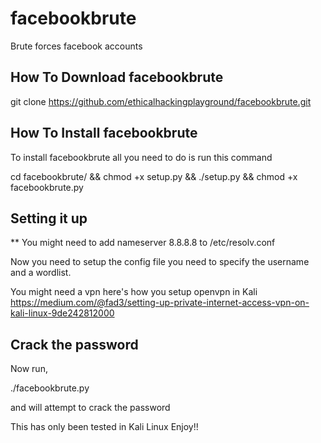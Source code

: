 # facebookbrute
Brute forces facebook accounts

How To Download facebookbrute
------------------------------
git clone https://github.com/ethicalhackingplayground/facebookbrute.git

How To Install facebookbrute
------------------------------
To install facebookbrute all you need to do is run this command

cd facebookbrute/ && chmod +x setup.py && ./setup.py && chmod +x facebookbrute.py 

Setting it up
------------------------------
** You might need to add nameserver 8.8.8.8 to /etc/resolv.conf 

Now you need to setup the config file you need to specify the username and a wordlist.

You might need a vpn here's how you setup openvpn in Kali
https://medium.com/@fad3/setting-up-private-internet-access-vpn-on-kali-linux-9de242812000

Crack the password
-----------------------------
Now run,

./facebookbrute.py 

and will attempt to crack the password

This has only been tested in Kali Linux
Enjoy!!
